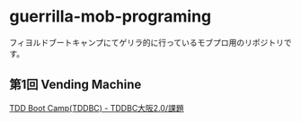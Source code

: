# guerrilla-mob-programing

フィヨルドブートキャンプにてゲリラ的に行っているモブプロ用のリポジトリです。

## 第1回 Vending Machine

[TDD Boot Camp\(TDDBC\) \- TDDBC大阪2\.0/課題](http://devtesting.jp/tddbc/?TDDBC%E5%A4%A7%E9%98%AA2.0%2F%E8%AA%B2%E9%A1%8C)
